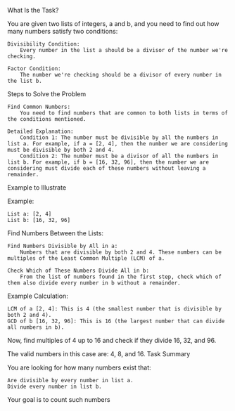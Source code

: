 What Is the Task?

You are given two lists of integers, a and b, and you need to find out how many numbers satisfy two conditions:

    Divisibility Condition:
        Every number in the list a should be a divisor of the number we're checking.

    Factor Condition:
        The number we're checking should be a divisor of every number in the list b.

Steps to Solve the Problem

    Find Common Numbers:
        You need to find numbers that are common to both lists in terms of the conditions mentioned.

    Detailed Explanation:
        Condition 1: The number must be divisible by all the numbers in list a. For example, if a = [2, 4], then the number we are considering must be divisible by both 2 and 4.
        Condition 2: The number must be a divisor of all the numbers in list b. For example, if b = [16, 32, 96], then the number we are considering must divide each of these numbers without leaving a remainder.

Example to Illustrate

Example:

    List a: [2, 4]
    List b: [16, 32, 96]

Find Numbers Between the Lists:

    Find Numbers Divisible by All in a:
        Numbers that are divisible by both 2 and 4. These numbers can be multiples of the Least Common Multiple (LCM) of a.

    Check Which of These Numbers Divide All in b:
        From the list of numbers found in the first step, check which of them also divide every number in b without a remainder.

Example Calculation:

    LCM of a [2, 4]: This is 4 (the smallest number that is divisible by both 2 and 4).
    GCD of b [16, 32, 96]: This is 16 (the largest number that can divide all numbers in b).

Now, find multiples of 4 up to 16 and check if they divide 16, 32, and 96.

The valid numbers in this case are: 4, 8, and 16.
Task Summary

You are looking for how many numbers exist that:

    Are divisible by every number in list a.
    Divide every number in list b.

Your goal is to count such numbers